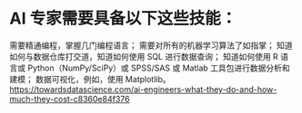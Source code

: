 # AI 专家需要具备以下这些技能：

需要精通编程，掌握几门编程语言；
需要对所有的机器学习算法了如指掌；
知道如何与数据仓库打交道，知道如何使用 SQL 进行数据查询；
知道如何使用 R 语言或 Python（NumPy/SciPy）或 SPSS/SAS 或 Matlab 工具包进行数据分析和建模；
数据可视化，例如，使用 Matplotlib。
https://towardsdatascience.com/ai-engineers-what-they-do-and-how-much-they-cost-c8360e84f376
